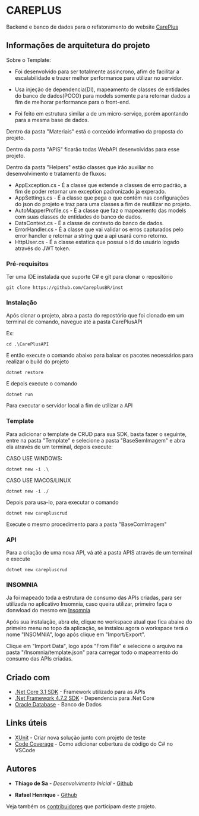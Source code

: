 # CAREPLUS

Backend e banco de dados para o refatoramento do website [CarePlus](https://www.careplus.com.br) 

## Informações de arquitetura do projeto

Sobre o Template:  

- Foi desenvolvido para ser totalmente assincrono, afim de facilitar a escalabilidade e trazer melhor performance para utilizar no servidor.

- Usa injeção de dependencia(DI), mapeamento de classes de entidades do banco de dados(POCO) para models somente para retornar dados a fim de melhorar performance para o front-end.

- Foi feito em estrutura similar a de um micro-serviço, porém apontando para a mesma base de dados.

Dentro da pasta "Materiais" está o conteúdo informativo da proposta do projeto.

Dentro da pasta "APIS" ficarão todas WebAPI desenvolvidas para esse projeto.

Dentro da pasta "Helpers" estão classes que irão auxiliar no desenvolvimento e tratamento de fluxos:
- AppException.cs - É a classe que extende a classes de erro padrão, a fim de poder retornar um exception padronizado ja experado.
- AppSettings.cs - É a classe que pega o que contém nas configurações do json do projeto e traz para uma classes a fim de reutilizar no projeto.
- AutoMapperProfile.cs - É a classe que faz o mapeamento das models com suas classes de entidades do banco de dados.
- DataContext.cs - É a classe de contexto do banco de dados.
- ErrorHandler.cs - É a classe que vai validar os erros capturados pelo error handler e retornar a string que a api usará como retorno.
- HttpUser.cs - É a classe estatica que possui o id do usuário logado através do JWT token.

### Pré-requisitos

Ter uma IDE instalada que suporte C# e git para clonar o repositório

```
git clone https://github.com/CareplusBR/inst
```

### Instalação

Após clonar o projeto, abra a pasta do repostório que foi clonado em um terminal de comando, navegue até a pasta CarePlusAPI

Ex:

```
cd .\CarePlusAPI
```

E então execute o comando abaixo para baixar os pacotes necessários para realizar o build do projeto

```
dotnet restore
```

E depois execute o comando

```
dotnet run
```

Para executar o servidor local a fim de utilizar a API

### Template

Para adicionar o template de CRUD para sua SDK, basta fazer o seguinte, entre na pasta "Template" e selecione a pasta "BaseSemImagem" e abra ela através de um terminal, depois execute:

CASO USE WINDOWS:
```
dotnet new -i .\
```
CASO USE MACOS/LINUX
```
dotnet new -i ./
```

Depois para usa-lo, para executar o comando
```
dotnet new carepluscrud
```

Execute o mesmo procedimento para a pasta "BaseComImagem"

### API

Para a criação de uma nova API, vá até a pasta APIS através de um terminal e execute

```
dotnet new carepluscrud
```

### INSOMNIA

Ja foi mapeado toda a estrutura de consumo das APIs criadas, para ser utilizada no aplicativo Insomnia, caso queira utilizar, primeiro faça o donwload do mesmo em [Insomnia](https://insomnia.rest/download/)

Após sua instalação, abra ele, clique no workspace atual que fica abaixo do primeiro menu no topo da aplicação, se instalou agora o workspace terá o nome "INSOMNIA", logo após clique em "Import/Export".

Clique em "Import Data", logo após "From File" e selecione o arquivo na pasta "/Insomnia/template.json" para carregar todo o mapeamento do consumo das APIs criadas.

## Criado com

* [.Net Core 3.1 SDK](https://dotnet.microsoft.com/download) - Framework utilizado para as APIs
* [.Net Framework 4.7.2 SDK](https://dotnet.microsoft.com/download/dotnet-framework/net472) - Dependencia para .Net Core
* [Oracle Database](https://www.oracle.com/br/database/technologies/appdev/xe.html) - Banco de Dados

## Links úteis

* [XUnit](https://docs.microsoft.com/pt-br/dotnet/core/testing/unit-testing-with-dotnet-test) - Criar nova solução junto com projeto de teste
* [Code Coverage](https://medium.com/@lorranpalmeira/code-coverage-no-c-com-vscode-cfa3cb6c89d0) - Como adicionar cobertura de código do C# no VSCode

## Autores

* **Thiago de Sa** - *Desenvolvimento Inicial* - [Github](https://github.com/neotix-wendel-thiago)

* **Rafael Henrique** - [Github](https://github.com/neotix-rafaelhenrique)

Veja também os [contribuidores](https://github.com/neotix/CarePlus-InstitucionalAPI/contributors) que participam deste projeto.
